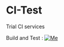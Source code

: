 # CI-Test
Trial CI services

Build and Test : [![Me](https://circleci.com/gh/bwdGitHub/CI-Test.svg?style=svg)](https://app.circleci.com/github/bwdGitHub/CI-Test/pipelines)
